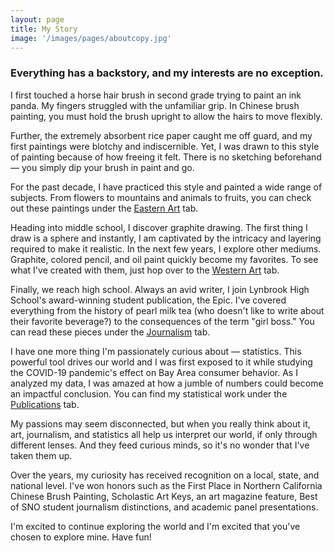 ```yaml
---
layout: page
title: My Story
image: '/images/pages/aboutcopy.jpg'
---
```

### Everything has a backstory, and my interests are no exception.

I first touched a horse hair brush in second grade trying to paint an ink panda. My fingers struggled with the unfamiliar grip. In Chinese brush painting, you must hold the brush upright to allow the hairs to move flexibly. 

Further, the extremely absorbent rice paper caught me off guard, and my first paintings were blotchy and indiscernible. Yet, I was drawn to this style of painting because of how freeing it felt. There is no sketching beforehand — you simply dip your brush in paint and go. 

For the past decade, I have practiced this style and painted a wide range of subjects. From flowers to mountains and animals to fruits, you can check out these paintings under the [Eastern Art](https://anwens.net/tag/eastern-art/) tab. 

Heading into middle school, I discover graphite drawing. The first thing I draw is a sphere and instantly, I am captivated by the intricacy and layering required to make it realistic. In the next few years, I explore other mediums. Graphite, colored pencil, and oil paint quickly become my favorites. To see what I've created with them, just hop over to the [Western Art](https://anwens.net/tag/western-art/) tab. 

Finally, we reach high school. Always an avid writer, I join Lynbrook High School's award-winning student publication, the Epic. I've covered everything from the history of pearl milk tea (who doesn't like to write about their favorite beverage?) to the consequences of the term "girl boss." You can read these pieces under the [Journalism](https://anwens.net/tag/journalism/) tab. 

I have one more thing I'm passionately curious about — statistics. This powerful tool drives our world and I was first exposed to it while studying the COVID-19 pandemic's effect on Bay Area consumer behavior. As I analyzed my data, I was amazed at how a jumble of numbers could become an impactful conclusion. You can find my statistical work under the [Publications](https://anwens.net/tag/publications/) tab. 

My passions may seem disconnected, but when you really think about it, art, journalism, and statistics all help us interpret our world, if only through different lenses. And they feed curious minds, so it's no wonder that I've taken them up. 

Over the years, my curiosity has received recognition on a local, state, and national level. I've won honors such as the First Place in Northern California Chinese Brush Painting, Scholastic Art Keys, an art magazine feature, Best of SNO student journalism distinctions, and academic panel presentations. 

I'm excited to continue exploring the world and I'm excited that you've chosen to explore mine. Have fun!
